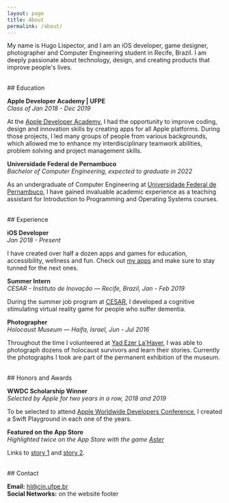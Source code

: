 ```yaml
---
layout: page
title: About
permalink: /about/
---
```


My name is Hugo Lispector, and I am an iOS developer, game designer, photographer and Computer Engineering student in Recife, Brazil. I am deeply passionate about technology, design, and creating products that improve people's lives.

<br />
## Education

<span style="color:rgb(34,34,34)">**Apple Developer Academy \| UFPE**</span> 
<br />
<span style="color:rgb(34,34,34)">*Class of Jan 2018 - Dec 2019*</span>

<!--[<img
src="{{ site.baseurl }}/images/about/ufpe-ada.png"
alt="Apple Developer Academy logo"
height="60"
style="padding: 0px">](http://academy.cin.ufpe.br/) -->

At the [Apple Developer Academy][academy], I had the opportunity to improve coding, design and innovation skills by creating apps for all Apple platforms. During those projects, I led many groups of people from various backgrounds, which allowed me to enhance my interdisciplinary teamwork abilities, problem solving and project management skills.


[academy]: https://academy.cin.ufpe.br/


<span style="color:rgb(34,34,34)">**Universidade Federal de Pernambuco**</span>  <br />
<span style="color:rgb(34,34,34)">*Bachelor of Computer Engineering, expected to graduate in 2022*</span>

<!--[<img
src="{{ site.baseurl }}/images/about/ufpe-cin.png"
alt="Universidade Federal de Pernambuco logo"
height="60"
style="padding: 0px">](https://www.ufpe.br/) -->

As an undergraduate of Computer Engineering at [Universidade Federal de Pernambuco][ufpe], I have gained invaluable academic experience as a teaching assistant for Introduction to Programming and Operating Systems courses.

[ufpe]: https://www.ufpe.br/

<br />
## Experience

<span style="color:rgb(34,34,34)">**iOS Developer**</span>  <br />
<span style="color:rgb(34,34,34)">*Jan 2018 - Present*</span>

I have created over half a dozen apps and games for education, accessibility, wellness and fun. Check out [my apps](/apps) and make sure to stay tunned for the next ones.

<span style="color:rgb(34,34,34)">**Summer Intern**</span>  <br />
<span style="color:rgb(34,34,34)">*CESAR - Instituto de Inovação — Recife, Brazil, Jan - Feb 2019*</span>

During the summer job program at [CESAR][cesar], I developed a cognitive stimulating virtual reality game for people who suffer dementia.

[cesar]: https://www.cesar.org.br/

<span style="color:rgb(34,34,34)">**Photographer**</span>  <br />
<span style="color:rgb(34,34,34)">*Holocaust Museum — Haifa, Israel, Jun - Jul 2016*</span>

Throughout the time I volunteered at [Yad Ezer La'Haver][yad-ezer], I was able to photograph dozens of holocaust survivors and learn their stories. Currently the photographs I took are part of the permanent exhibition of the museum.

[yad-ezer]: https://yadezer.org.il/?lang=en

<br />
## Honors and Awards

<span style="color:rgb(34,34,34)">**WWDC Scholarship Winner**</span>  <br />
<span style="color:rgb(34,34,34)">*Selected by Apple for two years in a row, 2018 and 2019*</span>

<!--<img src="{{ site.baseurl }}/images/about/scholar2018.png" height="65" style="padding: 0px">
&nbsp;
<img src="{{ site.baseurl }}/images/about/scholar2019.png" height="65" style="padding: 0px"> -->

To be selected to attend [ Apple Worldwide Developers Conference][wwdc], I created a Swift Playground in each one of the years.

[wwdc]: https://developer.apple.com/wwdc/

<span style="color:rgb(34,34,34)">**Featured on the App Store**</span>  <br />
<span style="color:rgb(34,34,34)">*Highlighted twice on the App Store with the game [Aster][aster]*</span>

Links to [story 1][story1] and [story 2][story2].

[aster]: https://apps.apple.com/us/app/aster/id1385736929?l=en
[story1]: https://apps.apple.com/us/story/id1468317935
[story2]: https://apps.apple.com/us/story/id1463610907

<br />
## Contact

**Email:** [hl@cin.ufpe.br](mailto:hl@cin.ufpe.br) <br />
**Social Networks:** on the website footer
